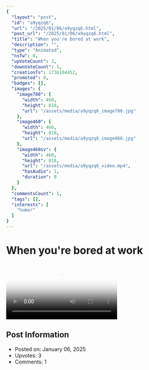 ```yaml
---
{
  "layout": "post",
  "id": "a9yqzq6",
  "url": "/2025/01/06/a9yqzq6.html",
  "post_url": "/2025/01/06/a9yqzq6.html",
  "title": "When you're bored at work",
  "description": "",
  "type": "Animated",
  "nsfw": 0,
  "upVoteCount": 3,
  "downVoteCount": 1,
  "creationTs": 1736104452,
  "promoted": 0,
  "badges": [],
  "images": {
    "image700": {
      "width": 460,
      "height": 818,
      "url": "/assets/media/a9yqzq6_image700.jpg"
    },
    "image460": {
      "width": 460,
      "height": 818,
      "url": "/assets/media/a9yqzq6_image460.jpg"
    },
    "image460sv": {
      "width": 460,
      "height": 818,
      "url": "/assets/media/a9yqzq6_video.mp4",
      "hasAudio": 1,
      "duration": 9
    }
  },
  "commentsCount": 1,
  "tags": [],
  "interests": [
    "humor"
  ]
}
---
```


# When you're bored at work

<video controls playsinline loop poster="/assets/media/a9yqzq6_image460.jpg">
  <source src="/assets/media/a9yqzq6_video.mp4" type="video/mp4">
  Your browser does not support the video tag.
</video>

## Post Information

- Posted on: January 06, 2025
- Upvotes: 3
- Comments: 1
